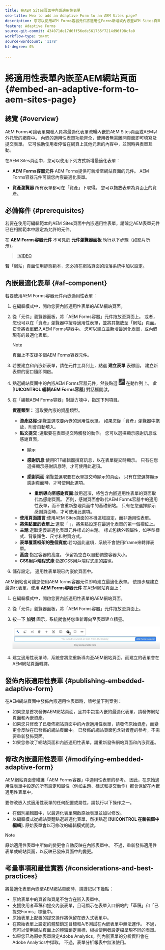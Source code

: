 ```yaml
---
title: 在AEM Sites頁面中內嵌適用性表單
seo-title: Hwo to add an Adaptive Form to an AEM Sites page?
description: 您可以使用AEM Forms容器元件將適用性Forms新增或內嵌至AEM Sites頁面，以填寫和提交表單，而不需離開AEM Sites頁面。
feature: Adaptive Forms
source-git-commit: 434071de17d6ff56ede561735f7214d96f98cfa0
workflow-type: tm+mt
source-wordcount: '1178'
ht-degree: 0%

---
```


# 將適用性表單內嵌至AEM網站頁面 {#embed-an-adaptive-form-to-aem-sites-page}

## 總覽 {#overview}

AEM Forms可讓表單開發人員將最適化表單流暢內嵌於AEM Sites頁面或AEM以外托管的網頁中。 內嵌的適用性表單功能齊全，使用者無需離開頁面即可填寫及提交表單。 它可協助使用者停留在網頁上其他元素的內容中，並同時與表單互動。

<!-- For information about embedding an Adaptive Form in an external web page, see [Embed Adaptive Form in external web page](/help/forms/using/embed-adaptive-form-external-web-page.md). -->

在AEM Sites頁面中，您可以使用下列方式新增最適化表單：

* **AEM Forms容器元件**
AEM Forms提供可新增至網站頁面的元件。 AEM Forms容器元件可讓您內嵌最適化表單。

* **資產瀏覽器**
所有表單都可在「資產」下取得。 您可以拖放表單為頁面上的資產。

## 必備條件 {#prerequisites}

若要在使用可編輯範本的AEM Sites頁面中內嵌適用性表單，請確定AEM表單元件已在相關範本中設定為允許的元件。

在 **AEM Forms容器元件** 不可見於 **元件瀏覽器面板** 執行以下步驟（如影片所示）。

>[!VIDEO](https://video.tv.adobe.com/v/3410544)

若「網站」頁面使用靜態範本，您必須在網站頁面的段落系統中加以設定。

## 內嵌最適化表單 {#af-component}

若要使用AEM Forms容器元件內嵌適用性表單：

1. 在編輯模式中，開啟您要內嵌適用性表單的AEM網站頁面。
1. 從「元件」瀏覽器面板，將「AEM Forms容器」元件拖放至頁面上。 或者，您也可以在「資產」瀏覽器中搜尋適用性表單，並將其拖放至「網站」頁面。 它會將表單嵌入AEM Forms容器中。 您可以建立並新增最適化表單，或內嵌現有的最適化表單。

   >[!NOTE]
   >
   >頁面上不支援多個AEM Forms容器元件。

1. 若要建立和內嵌新表單，請在元件工具列上，點選 **建立表單** 表徵圖。 建立新表單的窗口隨即開啟。

1. 點選網站頁面中的內嵌AEM Forms容器元件，然後點選 ![settings_icon](assets/settings_icon.png) 在動作列上。 此 **[!UICONTROL 編輯AEM Forms容器]** 對話框開啟。
1. 在「編輯AEM Forms容器」對話方塊中，指定下列項目。

   **資產類型：** 選取要內嵌的資產類型。
   * **資產路徑**:瀏覽並選取要內嵌的適用性表單。 如果您從「資產」瀏覽器中拖放，則會自動填入。
   * **貼文提交** :選取要在表單提交時觸發的動作。 您可以選擇顯示感謝訊息或感謝頁面。
      * 顯示

      * **感謝訊息**:使用RTF編輯器撰寫訊息，以在表單提交時顯示。 只有在您選擇顯示感謝訊息時，才可使用此選項。
      * **感謝頁面**:瀏覽並選取要在表單提交時顯示的頁面。 只有在您選擇顯示感謝頁面時，才可使用此選項。
         * **重新導向至感謝頁面**:啟用選項，將包含內嵌適用性表單的頁面取代為感謝頁面。 否則，感謝頁面會取代AEM Forms容器中的適用性表單，而不會重新整理頁面中的基礎網站。 只有在您選擇顯示感謝頁面時，才可使用此選項。
   * **使用頁面語言**:使用AEM Sites頁面的本機區域設定，而非適用性表單。
   * **將焦點置於表單上**:選取「 」，將焦點設定在最適化表單的第一個欄位上。
   * **主題**:選取定義最適化表單元件樣式的主題。 樣式包括外觀屬性，如字型樣式、背景顏色、尺寸和對齊方式。
   * **表單覆蓋框架的整個寬度**:若勾選此選項，系統不會使用iframe來轉譯表單。
   * **高度**:指定容器的高度。 保留為空白以自動調整容器大小。
   * **CSS用戶端程式庫**:指定CSS用戶端程式庫的路徑。

1. 儲存設定。 適用性表單現已內嵌於頁面中。

AEM網站也可讓您使用AEM forms容器元件即時建立最適化表單。 依照步驟建立最適化表單，使用 **AEM Forms容器元件** 在AEM網站頁面上：
1. 在編輯模式中，開啟您要內嵌適用性表單的AEM網站頁面。
1. 從「元件」瀏覽器面板，將「AEM Forms容器」元件拖放至頁面上。
1. 按一下 **加號** 圖示，系統就會將您重新導向至表單建立精靈。

   ![AEM表單容器元件](/help/forms/assets/aemformcontainer.png)

1. 建立適用性表單時，系統會將您重新導向至AEM網站頁面，而建立的表單會在AEM網站頁面轉譯。

## 發佈內嵌適用性表單 {#publishing-embedded-adaptive-form}

在AEM網站頁面中發佈內嵌適用性表單時，請考量下列案例：

* 如果您是首次發佈AEM網站頁面，且其中包含內嵌的最適化表單，請發佈網站頁面和內嵌資產。
* 如果您只修改了已發佈網站頁面中的內嵌適用性表單，請發佈原始資產，而變更會反映在已發佈的網站頁面中。 已發佈的網站頁面包含對資產的參考，不需要重新發佈頁面。
* 如果您修改了網站頁面和內嵌適用性表單，請重新發佈網站頁面和內嵌資產。

## 修改內嵌適用性表單  {#modifying-embedded-adaptive-form}

AEM網站頁面會維護「AEM Forms容器」中適用性表單的參考。 因此，在原始適用性表單中設定的所有設定和屬性（例如主題、樣式和提交動作）都會保留在內嵌適用性表單中。

要修改嵌入式適用性表單的任何配置或屬性，請執行以下操作之一。

* 在個別編輯器中，以最適化表單開啟原始表單並加以修改。
* 以編輯模式從網站頁麵點選最適化表單，然後點選 **[!UICONTROL 在新視窗中編輯]**. 原始表單會以可修改的編輯模式開啟。

>[!NOTE]
>
>原始適用性表單中所做的變更會自動反映在內嵌表單中。 不過，重新發佈適用性表單或網站頁面，以反映已發佈頁面中的變更。

## 考量事項和最佳實務 {#considerations-and-best-practices}

將最適化表單內嵌至AEM網站頁面時，請謹記以下幾點：

* 原始表單中的頁首和頁尾不包含在嵌入表單中。
* 支援使用者草稿和提交內嵌表單，且可顯示在表單入口網站的「草稿」和「已提交Forms」標籤中。
* 原始表單上配置的提交操作將保留在嵌入式表單中。
* 在原始表單上設定的體驗鎖定目標和A/B測試在內嵌表單中無法運作。 不過，您可以使用網站頁面上的體驗鎖定目標，根據使用者設定檔呈現不同的表單。
* 如果您已為原始表單設定Adobe Analytics，則內嵌表單的分析資料會在Adobe Analytics中擷取。 不過，表單分析報表中無法使用。

